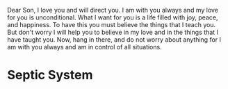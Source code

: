 Dear Son,
I love you and will direct you.  I am with you always and my love for you is unconditional. What I want for you is a life filled with joy, peace, and happiness.  To have this you must believe the things that I teach you.  But don't worry I will help you to believe in my love and in the things that I have taught you.  Now, hang in there, and do not worry about anything for I am with you always and am in control of all situations.
  
# Septic System